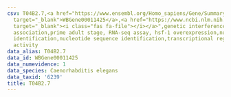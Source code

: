 ```yaml
---
csv: T04B2.7,<a href="https://www.ensembl.org/Homo_sapiens/Gene/Summary?db=core;g=WBGene00011425"
  target="_blank">WBGene00011425</a>,<a href="https://www.ncbi.nlm.nih.gov/pubmed/30894454"
  target="_blank"><i class="fas fa-file"></i></a>",genetic interference,functional
  association,prime adult stage, RNA-seq assay, hsf-1 overexpression,nucleotide sequence
  identification,nucleotide sequence identification,transcriptional regulation,up-regulates
  activity
data_alias: T04B2.7
data_id: WBGene00011425
data_numevidence: 1
data_species: Caenorhabditis elegans
data_taxid: '6239'
title: T04B2.7
---
```

